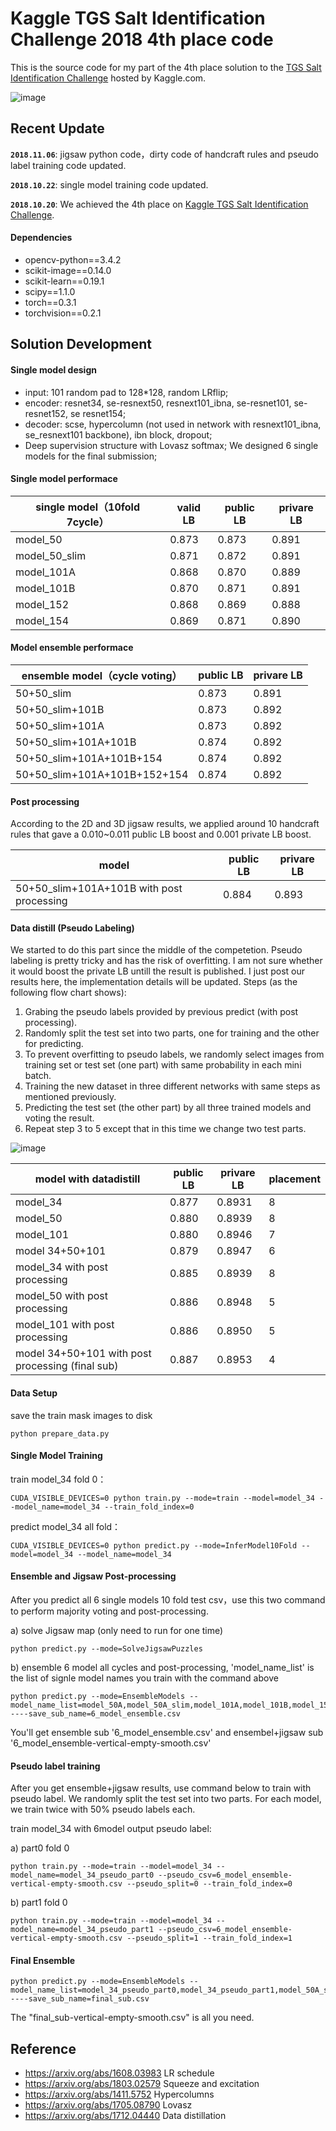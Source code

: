# Kaggle TGS Salt Identification Challenge 2018 4th place code
This is the source code for my part of the 4th place solution to the [TGS Salt Identification Challenge](https://www.kaggle.com/c/tgs-salt-identification-challenge) hosted by Kaggle.com. 

![image](https://github.com/SeuTao/Kaggle_TGS2018_4th_solution/blob/master/png/tgs.png)

## Recent Update
 
**`2018.11.06`**: jigsaw python code，dirty code of handcraft rules and pseudo label training code updated.

**`2018.10.22`**: single model training code updated.

**`2018.10.20`**: We achieved the 4th place on  [Kaggle TGS Salt Identification Challenge](https://www.kaggle.com/c/tgs-salt-identification-challenge).

#### Dependencies
- opencv-python==3.4.2
- scikit-image==0.14.0
- scikit-learn==0.19.1
- scipy==1.1.0
- torch==0.3.1
- torchvision==0.2.1


## Solution Development
#### Single model design

- input: 101 random pad to 128*128, random LRflip;
- encoder: resnet34, se-resnext50, resnext101_ibna, se-resnet101, se-resnet152, se resnet154;
- decoder: scse, hypercolumn (not used in network with resnext101_ibna, se_resnext101 backbone), ibn block, dropout;
- Deep supervision structure with Lovasz softmax;
We designed 6 single models for the final submission;


#### Single model performace
| single model（10fold 7cycle）           |valid LB| public LB| privare LB|
| ---------------- | ---- | ---- | ---- |
|model_50|0.873|0.873|0.891   |
|model_50_slim|0.871|0.872|0.891|
|model_101A|0.868|0.870|0.889    |
|model_101B|0.870|0.871|0.891    |
|model_152|0.868|0.869| 0.888    |
|model_154|0.869|0.871| 0.890    |

#### Model ensemble performace
| ensemble model（cycle voting）|public LB| privare LB|
| ---------------- | ---- | ----|
|50+50_slim|0.873|0.891|
|50+50_slim+101B|0.873|0.892|
|50+50_slim+101A|0.873|0.892|
|50+50_slim+101A+101B|0.874|0.892|
|50+50_slim+101A+101B+154|0.874|0.892|
|50+50_slim+101A+101B+152+154|0.874|0.892|

#### Post processing
According to the  2D and 3D jigsaw results, we applied around 10 handcraft rules that gave a 0.010~0.011 public LB boost and 0.001 private LB boost.

|model|public LB| privare LB|
| ---------------- | ---- | ----|
|50+50_slim+101A+101B with post processing|0.884|0.893|

#### Data distill (Pseudo Labeling)
We started to do this part since the middle of  the competetion. Pseudo labeling  is pretty tricky and has the risk of overfitting. I am not sure whether it would boost the private LB untill the result is published. I just post our results here, the implementation details will be updated. 
Steps (as the following flow chart shows):
  1. Grabing the pseudo labels provided by previous predict (with post processing).
  2. Randomly split the test set into two parts, one for training and the other for predicting.
  3. To prevent overfitting to pseudo labels, we randomly select images from training set or test set (one part) with same probability in each mini batch.
  4. Training the new dataset in three different networks with same steps as mentioned previously.
  5. Predicting the test set (the other part) by all three trained models and voting the result.
  6. Repeat step 3 to 5 except that in this time we change two test parts.
  
 ![image](https://github.com/SeuTao/Kaggle_TGS2018_4th_solution/blob/master/png/flow_chart.png)

| model with datadistill|public LB| privare LB|placement
| ---------------- | ---- | ----| ---|
|model_34|0.877|0.8931|8
|model_50|0.880|0.8939|8
|model_101|0.880|0.8946|7
|model 34+50+101|0.879|0.8947|6
|model_34 with post processing|0.885|0.8939|8
|model_50 with post processing|0.886|0.8948|5
|model_101 with post processing|0.886|0.8950|5
|model 34+50+101 with post processing (final sub)|0.887|0.8953|4


#### Data Setup
save the train mask images to disk
```
python prepare_data.py 
```

#### Single Model Training
train model_34 fold 0：
```
CUDA_VISIBLE_DEVICES=0 python train.py --mode=train --model=model_34 --model_name=model_34 --train_fold_index=0
```
predict model_34 all fold：
```
CUDA_VISIBLE_DEVICES=0 python predict.py --mode=InferModel10Fold --model=model_34 --model_name=model_34
```

#### Ensemble and Jigsaw Post-processing
After you predict all 6 single models 10 fold test csv，use this two command to perform majority voting and post-processing.

a) solve Jigsaw map (only need to run for one time)

```
python predict.py --mode=SolveJigsawPuzzles
```

b) ensemble 6 model all cycles and post-processing, 'model_name_list' is the list of signle model names you train with the command above
```
python predict.py --mode=EnsembleModels --model_name_list=model_50A,model_50A_slim,model_101A,model_101B,model_152,model_154 ----save_sub_name=6_model_ensemble.csv
```
You'll get ensemble sub '6_model_ensemble.csv' and ensembel+jigsaw sub '6_model_ensemble-vertical-empty-smooth.csv'

#### Pseudo label training
After you get ensemble+jigsaw results, use command below to train with pseudo label. We randomly split the test set into two parts. For each model, we train twice with 50% pseudo labels each.

train model_34 with 6model output pseudo label:

a) part0 fold 0

```
python train.py --mode=train --model=model_34 --model_name=model_34_pseudo_part0 --pseudo_csv=6_model_ensemble-vertical-empty-smooth.csv --pseudo_split=0 --train_fold_index=0
```

b) part1 fold 0
```
python train.py --mode=train --model=model_34 --model_name=model_34_pseudo_part1 --pseudo_csv=6_model_ensemble-vertical-empty-smooth.csv --pseudo_split=1 --train_fold_index=1
```

#### Final Ensemble

```
python predict.py --mode=EnsembleModels --model_name_list=model_34_pseudo_part0,model_34_pseudo_part1,model_50A_slim_pseudo_part0,model_50A_slim_pseudo_part1,model_101A_pseudo_part0,model_101A_pseudo_part1 ----save_sub_name=final_sub.csv
```

The "final_sub-vertical-empty-smooth.csv" is all you need.


## Reference
- https://arxiv.org/abs/1608.03983 LR schedule
- https://arxiv.org/abs/1803.02579 Squeeze and excitation
- https://arxiv.org/abs/1411.5752 Hypercolumns
- https://arxiv.org/abs/1705.08790 Lovasz
- https://arxiv.org/abs/1712.04440 Data distillation













